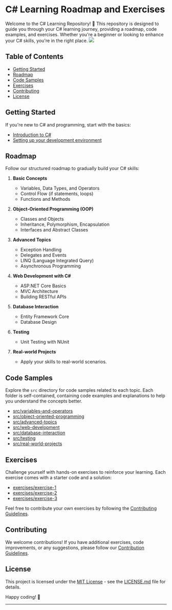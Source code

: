 # C# Learning Roadmap and Exercises
Welcome to the C# Learning Repository! 🚀 This repository is designed to guide you through your C# learning journey, providing a roadmap, code examples, and exercises. Whether you're a beginner or looking to enhance your C# skills, you're in the right place.
<img src="https://intellitect.com/wp-content/uploads/2021/03/NET-Essential-C-Sharp-9-banner.png">
## Table of Contents
- [Getting Started](#getting-started)
- [Roadmap](#roadmap)
- [Code Samples](#code-samples)
- [Exercises](#exercises)
- [Contributing](#contributing)
- [License](#license)

## Getting Started

If you're new to C# and programming, start with the basics:
- [Introduction to C#](docs/introduction.md)
- [Setting up your development environment](docs/setup.md)

## Roadmap

Follow our structured roadmap to gradually build your C# skills:

1. **Basic Concepts**
   - Variables, Data Types, and Operators
   - Control Flow (if statements, loops)
   - Functions and Methods

2. **Object-Oriented Programming (OOP)**
   - Classes and Objects
   - Inheritance, Polymorphism, Encapsulation
   - Interfaces and Abstract Classes

3. **Advanced Topics**
   - Exception Handling
   - Delegates and Events
   - LINQ (Language Integrated Query)
   - Asynchronous Programming

4. **Web Development with C#**
   - ASP.NET Core Basics
   - MVC Architecture
   - Building RESTful APIs

5. **Database Interaction**
   - Entity Framework Core
   - Database Design

6. **Testing**
   - Unit Testing with NUnit

7. **Real-world Projects**
   - Apply your skills to real-world scenarios.

## Code Samples

Explore the `src` directory for code samples related to each topic. Each folder is self-contained, containing code examples and explanations to help you understand the concepts better.

- [src/variables-and-operators](src/variables-and-operators)
- [src/object-oriented-programming](src/object-oriented-programming)
- [src/advanced-topics](src/advanced-topics)
- [src/web-development](src/web-development)
- [src/database-interaction](src/database-interaction)
- [src/testing](src/testing)
- [src/real-world-projects](src/real-world-projects)

## Exercises

Challenge yourself with hands-on exercises to reinforce your learning. Each exercise comes with a starter code and a solution:

- [exercises/exercise-1](exercises/exercise-1)
- [exercises/exercise-2](exercises/exercise-2)
- [exercises/exercise-3](exercises/exercise-3)

Feel free to contribute your own exercises by following the [Contributing Guidelines](CONTRIBUTING.md).

## Contributing

We welcome contributions! If you have additional exercises, code improvements, or any suggestions, please follow our [Contribution Guidelines](CONTRIBUTING.md).

## License

This project is licensed under the [MIT License](LICENSE.md) - see the [LICENSE.md](LICENSE.md) file for details.

Happy coding! 🚀

<hr>


